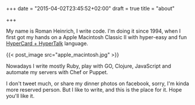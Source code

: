 +++
date = "2015-04-02T23:45:52+02:00"
draft = true
title = "about"

+++


<p>My name is Roman Heinrich, I write code. I'm doing it since 1994, when I first got my hands on a Apple Macintosh Classic II with hyper-easy and fun
<a href="http://en.wikipedia.org/wiki/HyperCard">HyperCard + HyperTalk</a>
 language.</p>

{{< post_image src="apple_macintosh.jpg"  >}}

<p>Nowadays I write mostly Ruby, play with GO, Clojure, JavaScript and automate my servers with Chef or Puppet.</p>

<p>I don't tweet much, or share my dinner photos on facebook, sorry, I'm kinda more reserved person. But I like to write, and this is the place for it. Hope you'll like it.</p>